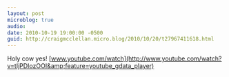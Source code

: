 ```yaml
---
layout: post
microblog: true
audio: 
date: 2010-10-19 19:00:00 -0500
guid: http://craigmcclellan.micro.blog/2010/10/20/t27967411618.html
---
```

Holy cow yes! 
[www.youtube.com/watch](http://www.youtube.com/watch?v=tIjPDIozOOI&amp;feature=youtube_gdata_player)
